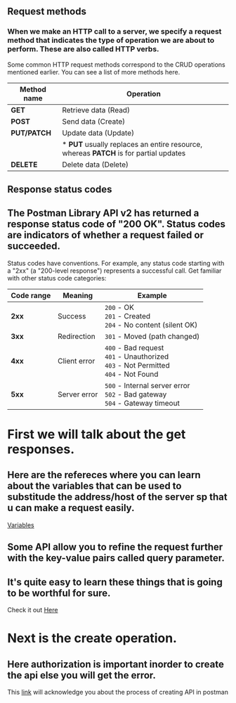 ## Request methods

### When we make an HTTP call to a server, we specify a request method that indicates the type of operation we are about to perform. These are also called HTTP verbs.
Some common HTTP request methods correspond to the CRUD operations mentioned earlier. You can see a list of more methods here.

| Method name | Operation                             |
|-------------|---------------------------------------|
| **GET**     | Retrieve data (Read)                 |
| **POST**    | Send data (Create)                   |
| **PUT/PATCH** | Update data (Update)                |
|             | * **PUT** usually replaces an entire resource, whereas **PATCH** is for partial updates |
| **DELETE**  | Delete data (Delete)                 |

## Response status codes
## The Postman Library API v2 has returned a response status code of "200 OK". Status codes are indicators of whether a request failed or succeeded.
Status codes have conventions. For example, any status code starting with a "2xx" (a "200-level response") represents a successful call. Get familiar with other status code categories:

| Code range | Meaning        | Example                                  |
|------------|----------------|------------------------------------------|
| **2xx**    | Success        | `200` - OK  <br> `201` - Created  <br> `204` - No content (silent OK) |
| **3xx**    | Redirection    | `301` - Moved (path changed)            |
| **4xx**    | Client error   | `400` - Bad request  <br> `401` - Unauthorized  <br> `403` - Not Permitted  <br> `404` - Not Found |
| **5xx**    | Server error   | `500` - Internal server error  <br> `502` - Bad gateway  <br> `504` - Gateway timeout |
# First we will talk about the get responses.
## Here are the refereces where you can learn about the variables that can be used to substitude the address/host of the server sp that u can make a request easily.
[Variables](https://academy.postman.com/path/postman-api-fundamentals-student-expert/postman-api-fundamentals-student-expert-certification-1/104556)
## Some API allow you to refine the request further with the key-value pairs called query parameter.
## It's quite easy to learn these things that is going to be worthful for sure.

Check it out [Here](https://academy.postman.com/path/postman-api-fundamentals-student-expert/postman-api-fundamentals-student-expert-certification-1/929)
#  Next is the create operation.
## Here authorization is important inorder to create the api else you will get the error.
This [link](https://academy.postman.com/path/postman-api-fundamentals-student-expert/postman-api-fundamentals-student-expert-certification-1/940) will acknowledge you about the process of creating API in postman
